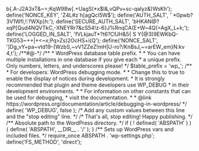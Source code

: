 <?php
/**
 * The base configuration for WordPress
 *
 * The wp-config.php creation script uses this file during the installation.
 * You don't have to use the web site, you can copy this file to "wp-config.php"
 * and fill in the values.
 *
 * This file contains the following configurations:
 *
 * * Database settings
 * * Secret keys
 * * Database table prefix
 * * ABSPATH
 *
 * @link https://wordpress.org/documentation/article/editing-wp-config-php/
 *
 * @package WordPress
 */

// ** Database settings - You can get this info from your web host ** //
/** The name of the database for WordPress */
define( 'DB_NAME', 'wordpress' );

/** Database username */
define( 'DB_USER', 'root' );

/** Database password */
define( 'DB_PASSWORD', 'qwerty123prueba' );

/** Database hostname */
define( 'DB_HOST', 'localhost' );

/** Database charset to use in creating database tables. */
define( 'DB_CHARSET', 'utf8' );

/** The database collate type. Don't change this if in doubt. */
define( 'DB_COLLATE', '' );

/**#@+
 * Authentication unique keys and salts.
 *
 * Change these to different unique phrases! You can generate these using
 * the {@link https://api.wordpress.org/secret-key/1.1/salt/ WordPress.org secret-key service}.
 *
 * You can change these at any point in time to invalidate all existing cookies.
 * This will force all users to have to log in again.
 *
 * @since 2.6.0
 */
define('AUTH_KEY',         'RI)U94frQ8=&A[bZXKXMLOX}R+O/02Wgv1)H|ZsBJPN@S,ToVmJ=8yza9rr~pPEU');
define('SECURE_AUTH_KEY',  '~ts,u{oPX]er+hY&;5x# b=bp`#AsAjc0<:SE:v,c4s/ 0%Ol;XQ[d*Q]|^Sadc+');
define('LOGGED_IN_KEY',    '-C_EdsIL->b{.A-J2A3xT&~=;KqW98w[.+UagS(*x$l&,vQPv+sc-qaIyz&)WsKh');
define('NONCE_KEY',        'Z4L#z`<QdA)$3FBwr2fvHQ!+e4kB=rjPt$+$F1M@9Q{<[%|h2|J9%>h[agQcl5W$');
define('AUTH_SALT',        '`*0pwb?3V1WfI,!:?<xP+RkNYC~!WmL^xh]|DqmRM7D:%W}QD<~HdX5~k>WXp}h:');
define('SECURE_AUTH_SALT', 'bHKAN@?xqP[Qud4NQVTkC,-XNEYRr7&cS54!z-6}J%RnqCA(E+W~4Q(=AgX_L+k;');
define('LOGGED_IN_SALT',   'fVLkjauT*?t6?CfJH&5{ S Y{@3)9EWKbQ-TKG53~++|+<~x;Pq>Zs)2OcHS+i{Q');
define('NONCE_SALT',       ']Dg_vY+pa~vtd19-{WzbS,~vV1ZZeZ!mH|U-ro?/KnBsJ,~=arEW_em}N:kv 4,t');

/**#@-*/

/**
 * WordPress database table prefix.
 *
 * You can have multiple installations in one database if you give each
 * a unique prefix. Only numbers, letters, and underscores please!
 */
$table_prefix = 'wp_';

/**
 * For developers: WordPress debugging mode.
 *
 * Change this to true to enable the display of notices during development.
 * It is strongly recommended that plugin and theme developers use WP_DEBUG
 * in their development environments.
 *
 * For information on other constants that can be used for debugging,
 * visit the documentation.
 *
 * @link https://wordpress.org/documentation/article/debugging-in-wordpress/
 */
define( 'WP_DEBUG', false );

/* Add any custom values between this line and the "stop editing" line. */



/* That's all, stop editing! Happy publishing. */

/** Absolute path to the WordPress directory. */
if ( ! defined( 'ABSPATH' ) ) {
        define( 'ABSPATH', __DIR__ . '/' );
}

/** Sets up WordPress vars and included files. */
require_once ABSPATH . 'wp-settings.php';
define('FS_METHOD', 'direct');





